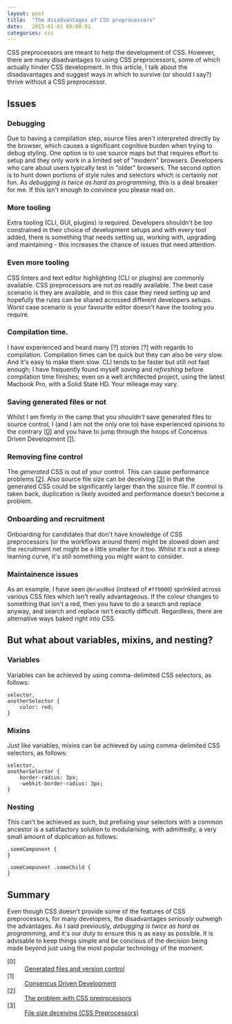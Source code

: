 ```yaml
---
layout: post
title:  "The disadvantages of CSS preprocessors"
date:   2015-01-01 09:00:01
categories: css
---
```


CSS preprocessors are meant to help the development of CSS. However, there are many disadvantages to using CSS preprocessors, some of which actually hinder CSS development. In this article, I talk about the disadavantages and suggest ways in which to survive (or should I say?) thrive without a CSS preprocessor.

## Issues

### Debugging

Due to having a compilation step, source files aren't interpreted directly by the browser, which causes a significant cognitive burden when trying to debug styling. One option is to use source maps but that requires effort to setup and they only work in a limited set of "modern" browsers. Developers who care about users typically test in "older" browsers. The second option is to hunt down portions of style rules and selectors which is certainly *not* fun. As *debugging is twice as hard as programming*, this is a deal breaker for me. If this isn't enough to convince you please read on.

### More tooling

Extra tooling (CLI, GUI, plugins) is required. Developers shouldn't be *too* constrained in their choice of development setups and with every tool added, there is something that needs setting up, working with, upgrading and maintaining - this increases the chance of issues that need attention.

### Even more tooling

CSS linters and text editor highlighting (CLI or plugins) are commonly available. CSS preprocessors are not *as* readily available. The best case scenario is they are available, and in this case they need setting up and hopefully the rules can be shared acrossed different developers setups. Worst case scenario is your favourite editor doesn't have the tooling you require.

### Compilation time.

I have experienced and heard many [?] stories [?] with regards to compilation. Compilation times can be quick but they can also be *very* slow. And it's easy to make them slow. CLI tends to be faster but still not fast enough; I have frequently found myself *saving* and *refreshing* before compilation time finishes; even on a well architected project, using the latest Macbook Pro, with a Solid State HD. Your mileage may vary.

### Saving generated files or not

Whilst I am firmly in the camp that you *shouldn't* save generated files to source control, I (and I am not the only one to) have experienced opinions to the contrary [[0](#ref0)] and you have to jump through the hoops of Concenus Driven Development [[1](#ref1)].

### Removing fine control

The *generated* CSS is out of your control. This can cause performance problems [[2](#ref2)]. Also source file size can be deceiving [[3](#ref3)] in that the generated CSS could be significantly larger than the source file. If control is taken back, duplication is likely avoided and performance doesn't become a problem.

### Onboarding and recruitment

Onboarding for candidates that don't have knowledge of CSS preprocessors (or the workflows around them) might be slowed down and the recruitment net might be a little smaller for it too. Whilst it's not a steep learning curve, it's still something you might want to consider.

### Maintainence issues

As an example, I have seen `@brandRed` (instead of `#ff0000`) sprinkled across various CSS files which isn't really advantageous. If the colour changes to something that isn't a red, then you have to do a search and replace anyway, and search and replace isn't exactly difficult. Regardless, there are alternative ways baked right into CSS.

## But what about variables, mixins, and nesting?

### Variables

Variables can be achieved by using comma-delimited CSS selectors, as follows:

	selector,
	anotherSelector {
		color: red;
	}

### Mixins

Just like variables, mixins can be achieved by using comma-delimited CSS selectors, as follows:

	selector,
	anotherSelector {
		border-radius: 3px;
		-webkit-border-radius: 3px;
	}

### Nesting

This can't be achieved as such, but prefixing your selectors with a common ancestor is a satisfactory solution to modularising, with admittedly, a very small amount of duplication as follows:

	.someComponent {
	}

	.someComponent .someChild {
	}

## Summary

Even though CSS doesn't provide some of the features of CSS preprocessors, for many developers, the disadvantages *seriously* outweigh the advantages. As I said previously, *debugging is twice as hard as programming*, and it's our duty to ensure this is as easy as possible. It is advisable to keep things simple and be concious of the decision being made beyond just using the most popular technology of the moment.

<dl>
	<dt class="citation" id="ref0">[0]</dt>
	<dd><a href="http://stackoverflow.com/questions/13185170/using-less-and-version-control-should-generated-css-be-included-in-a-repo">Generated files and version control</a></dd>
	<dt class="citation" id="ref1">[1]</dt>
	<dd><a href="http://www.nczonline.net/blog/2015/04/14/consensus-driven-development/">Consencus Driven Development</a></dd>
	<dt class="citation" id="ref2">[2]</dt>
	<dd><a href="http://blog.millermedeiros.com/the-problem-with-css-pre-processors/">The problem with CSS preprocessors</a></dd>
	<dt class="citation" id="ref3">[3]</dt>
	<dd><a href="http://jaketrent.com/post/cons-css-preprocessors/">File size deceiving (CSS Preprocessors)</a></dd>
</dl>